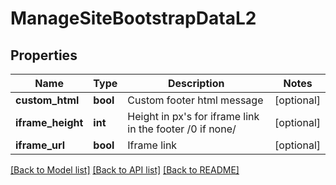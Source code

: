 # ManageSiteBootstrapDataL2

## Properties
Name | Type | Description | Notes
------------ | ------------- | ------------- | -------------
**custom_html** | **bool** | Custom footer html message | [optional] 
**iframe_height** | **int** | Height in px&#39;s for iframe link in the footer /0 if none/ | [optional] 
**iframe_url** | **bool** | Iframe link | [optional] 

[[Back to Model list]](../README.md#documentation-for-models) [[Back to API list]](../README.md#documentation-for-api-endpoints) [[Back to README]](../README.md)


